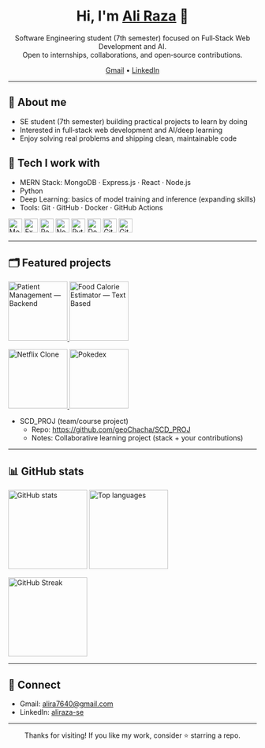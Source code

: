<!--
This README renders on your GitHub profile.
Update sections (bio, tech, links) anytime!
-->

<h1 align="center">Hi, I'm <a href="https://github.com/alira-xk">Ali Raza</a> 👋</h1>

<p align="center">
  Software Engineering student (7th semester) focused on Full‑Stack Web Development and AI.
  <br/>
  Open to internships, collaborations, and open‑source contributions.
</p>

<p align="center">
  <a href="mailto:alira7640@gmail.com">Gmail</a> •
  <a href="https://www.linkedin.com/in/aliraza-se">LinkedIn</a>
</p>

---

## 🚀 About me
- SE student (7th semester) building practical projects to learn by doing
- Interested in full‑stack web development and AI/deep learning
- Enjoy solving real problems and shipping clean, maintainable code

## 🧰 Tech I work with
- MERN Stack: MongoDB · Express.js · React · Node.js
- Python
- Deep Learning: basics of model training and inference (expanding skills)
- Tools: Git · GitHub · Docker · GitHub Actions

<p>
  <img alt="MongoDB" src="https://cdn.jsdelivr.net/gh/devicons/devicon/icons/mongodb/mongodb-original.svg" height="28" />
  <img alt="Express" src="https://cdn.jsdelivr.net/gh/devicons/devicon/icons/express/express-original.svg" height="28" />
  <img alt="React" src="https://cdn.jsdelivr.net/gh/devicons/devicon/icons/react/react-original.svg" height="28" />
  <img alt="Node.js" src="https://cdn.jsdelivr.net/gh/devicons/devicon/icons/nodejs/nodejs-original.svg" height="28" />
  <img alt="Python" src="https://cdn.jsdelivr.net/gh/devicons/devicon/icons/python/python-original.svg" height="28" />
  <img alt="Docker" src="https://cdn.jsdelivr.net/gh/devicons/devicon/icons/docker/docker-original.svg" height="28" />
  <img alt="Git" src="https://cdn.jsdelivr.net/gh/devicons/devicon/icons/git/git-original.svg" height="28" />
  <img alt="GitHub Actions" src="https://cdn.jsdelivr.net/gh/devicons/devicon/icons/github/github-original.svg" height="28" />
</p>

---

## 🗂️ Featured projects
<p align="left">
  <a href="https://github.com/alira-xk/Patient-Management--Backend">
    <img height="120" src="https://github-readme-stats.vercel.app/api/pin/?username=alira-xk&repo=Patient-Management--Backend&theme=transparent" alt="Patient Management — Backend" />
  </a>
  <a href="https://github.com/alira-xk/Food-Calorie-Estimator---Text-Based">
    <img height="120" src="https://github-readme-stats.vercel.app/api/pin/?username=alira-xk&repo=Food-Calorie-Estimator---Text-Based&theme=transparent" alt="Food Calorie Estimator — Text Based" />
  </a>
</p>
<p align="left">
  <a href="https://github.com/alira-xk/Netflix-Clone">
    <img height="120" src="https://github-readme-stats.vercel.app/api/pin/?username=alira-xk&repo=Netflix-Clone&theme=transparent" alt="Netflix Clone" />
  </a>
  <a href="https://github.com/alira-xk/Pokedex">
    <img height="120" src="https://github-readme-stats.vercel.app/api/pin/?username=alira-xk&repo=Pokedex&theme=transparent" alt="Pokedex" />
  </a>
</p>

- SCD_PROJ (team/course project)  
  - Repo: https://github.com/geoChacha/SCD_PROJ  
  - Notes: Collaborative learning project (stack + your contributions)

<!-- Tip: Pin these repositories on your GitHub profile for quick visibility. -->

---

## 📊 GitHub stats
<p align="left">
  <img src="https://github-readme-stats.vercel.app/api?username=alira-xk&show_icons=true&theme=transparent" height="160" alt="GitHub stats" />
  <img src="https://github-readme-stats.vercel.app/api/top-langs/?username=alira-xk&layout=compact&theme=transparent" height="160" alt="Top languages" />
</p>

<p align="left">
  <img src="https://streak-stats.demolab.com?user=alira-xk&theme=transparent" height="160" alt="GitHub Streak" />
</p>

---

## 🤝 Connect
- Gmail: <a href="mailto:alira7640@gmail.com">alira7640@gmail.com</a>
- LinkedIn: <a href="https://www.linkedin.com/in/aliraza-se">aliraza-se</a>

---

<p align="center">
  Thanks for visiting! If you like my work, consider ⭐️ starring a repo.
</p>
